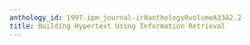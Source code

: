 ```yaml
---
anthology_id: 1997.ipm_journal-ir0anthology0volumeA33A2.2
title: Building Hypertext Using Information Retrieval
---
```

